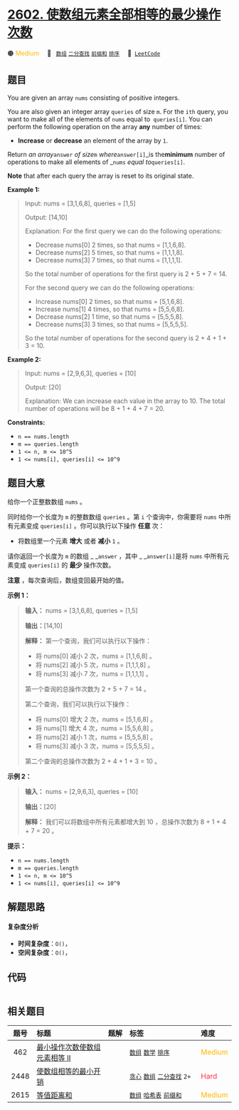 # [2602. 使数组元素全部相等的最少操作次数](https://leetcode.com/problems/minimum-operations-to-make-all-array-elements-equal)

🟠 <font color=#ffb800>Medium</font>&emsp; 🔖&ensp; [`数组`](/leetcode-js/outline/tag/array.md) [`二分查找`](/leetcode-js/outline/tag/binary-search.md) [`前缀和`](/leetcode-js/outline/tag/prefix-sum.md) [`排序`](/leetcode-js/outline/tag/sorting.md)&emsp; 🔗&ensp;[`LeetCode`](https://leetcode.com/problems/minimum-operations-to-make-all-array-elements-equal)

## 题目

You are given an array `nums` consisting of positive integers.

You are also given an integer array `queries` of size `m`. For the `ith`
query, you want to make all of the elements of `nums` equal to` queries[i]`.
You can perform the following operation on the array **any** number of times:

  * **Increase** or **decrease** an element of the array by `1`.

Return _an array_`answer` _of size_`m` _where_`answer[i]`_is the**minimum**
number of operations to make all elements of _`nums` _equal to_`queries[i]`.

**Note** that after each query the array is reset to its original state.



**Example 1:**

> Input: nums = [3,1,6,8], queries = [1,5]
> 
> Output: [14,10]
> 
> Explanation: For the first query we can do the following operations:
> - Decrease nums[0] 2 times, so that nums = [1,1,6,8].
> - Decrease nums[2] 5 times, so that nums = [1,1,1,8].
> - Decrease nums[3] 7 times, so that nums = [1,1,1,1].
> 
> So the total number of operations for the first query is 2 + 5 + 7 = 14.
> 
> For the second query we can do the following operations:
> - Increase nums[0] 2 times, so that nums = [5,1,6,8].
> - Increase nums[1] 4 times, so that nums = [5,5,6,8].
> - Decrease nums[2] 1 time, so that nums = [5,5,5,8].
> - Decrease nums[3] 3 times, so that nums = [5,5,5,5].
> 
> So the total number of operations for the second query is 2 + 4 + 1 + 3 = 10.

**Example 2:**

> Input: nums = [2,9,6,3], queries = [10]
> 
> Output: [20]
> 
> Explanation: We can increase each value in the array to 10. The total number of operations will be 8 + 1 + 4 + 7 = 20.

**Constraints:**

  * `n == nums.length`
  * `m == queries.length`
  * `1 <= n, m <= 10^5`
  * `1 <= nums[i], queries[i] <= 10^9`


## 题目大意

给你一个正整数数组 `nums` 。

同时给你一个长度为 `m` 的整数数组 `queries` 。第 `i` 个查询中，你需要将 `nums` 中所有元素变成 `queries[i]`
。你可以执行以下操作 **任意**  次：

  * 将数组里一个元素 **增大**  或者 **减小**  `1` 。

请你返回一个长度为 `m` 的数组 _ _`answer` ，其中 _ _`answer[i]`是将 `nums` 中所有元素变成 `queries[i]`
的 **最少**  操作次数。

**注意** ，每次查询后，数组变回最开始的值。



**示例 1：**

> 
> 
> 
> 
> 
> **输入：** nums = [3,1,6,8], queries = [1,5]
> 
> **输出：**[14,10]
> 
> **解释：** 第一个查询，我们可以执行以下操作：
> - 将 nums[0] 减小 2 次，nums = [1,1,6,8] 。
> - 将 nums[2] 减小 5 次，nums = [1,1,1,8] 。
> - 将 nums[3] 减小 7 次，nums = [1,1,1,1] 。
> 
> 第一个查询的总操作次数为 2 + 5 + 7 = 14 。
> 
> 第二个查询，我们可以执行以下操作：
> - 将 nums[0] 增大 2 次，nums = [5,1,6,8] 。
> - 将 nums[1] 增大 4 次，nums = [5,5,6,8] 。
> - 将 nums[2] 减小 1 次，nums = [5,5,5,8] 。
> - 将 nums[3] 减小 3 次，nums = [5,5,5,5] 。
> 
> 第二个查询的总操作次数为 2 + 4 + 1 + 3 = 10 。
> 
> 

**示例 2：**

> 
> 
> 
> 
> 
> **输入：** nums = [2,9,6,3], queries = [10]
> 
> **输出：**[20]
> 
> **解释：** 我们可以将数组中所有元素都增大到 10 ，总操作次数为 8 + 1 + 4 + 7 = 20 。
> 
> 



**提示：**

  * `n == nums.length`
  * `m == queries.length`
  * `1 <= n, m <= 10^5`
  * `1 <= nums[i], queries[i] <= 10^9`


## 解题思路

#### 复杂度分析

- **时间复杂度**：`O()`，
- **空间复杂度**：`O()`，

## 代码

```javascript

```

## 相关题目

<!-- prettier-ignore -->
| 题号 | 标题 | 题解 | 标签 | 难度 |
| :------: | :------ | :------: | :------ | :------ |
| 462 | [最小操作次数使数组元素相等 II](https://leetcode.com/problems/minimum-moves-to-equal-array-elements-ii) |  |  [`数组`](/leetcode-js/outline/tag/array.md) [`数学`](/leetcode-js/outline/tag/math.md) [`排序`](/leetcode-js/outline/tag/sorting.md) | <font color=#ffb800>Medium</font> |
| 2448 | [使数组相等的最小开销](https://leetcode.com/problems/minimum-cost-to-make-array-equal) |  |  [`贪心`](/leetcode-js/outline/tag/greedy.md) [`数组`](/leetcode-js/outline/tag/array.md) [`二分查找`](/leetcode-js/outline/tag/binary-search.md) `2+` | <font color=#ff334b>Hard</font> |
| 2615 | [等值距离和](https://leetcode.com/problems/sum-of-distances) |  |  [`数组`](/leetcode-js/outline/tag/array.md) [`哈希表`](/leetcode-js/outline/tag/hash-table.md) [`前缀和`](/leetcode-js/outline/tag/prefix-sum.md) | <font color=#ffb800>Medium</font> |

<style>
.blue {
    background-color: #096dd9;
    padding: 0.25rem 0.5rem;
    margin: 0;
    font-size: 0.85em;
    border-radius: 3px;
    color: white;
    font-weight: 500;
}
table th:first-of-type { width: 10%; }
table th:nth-of-type(2) { width: 35%; }
table th:nth-of-type(3) { width: 10%; }
table th:nth-of-type(4) { width: 35%; }
table th:nth-of-type(5) { width: 10%; }
</style>

